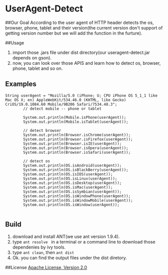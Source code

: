 UserAgent-Detect
================

##Our Goal
According to the user agent of HTTP header detects the os, browser, phone, tablet and their version(the current version don't support of getting version number but we will add the function in the furture).

##Usage
1. import those .jars file under dist directory(our useragent-detect.jar depends on gson).
2. now, you can look over those APIS and learn how to detect os, browser, phone, tablet and so on.

## Examples
```
String userAgent = "Mozilla/5.0 (iPhone; U; CPU iPhone OS 5_1_1 like Mac OS X; en) AppleWebKit/534.46.0 (KHTML, like Gecko) CriOS/19.0.1084.60 Mobile/9B206 Safari/7534.48.3";        
        // detect mobile -- phone or tablet
        
        System.out.println(Mobile.isPhone(userAgent));
        System.out.println(Mobile.isTablet(userAgent));
        
        // detect browser
        System.out.println(Browser.isChrome(userAgent));
        System.out.println(Browser.isFirefox(userAgent));
        System.out.println(Browser.isIE(userAgent));
        System.out.println(Browser.isOpera(userAgent));
        System.out.println(Browser.isSafari(userAgent));
        
        // detect os
        System.out.println(OS.isAndroid(userAgent));
        System.out.println(OS.isBlackBerry(userAgent));
        System.out.println(OS.isIOS(userAgent));
        System.out.println(OS.isLinux(userAgent));
        System.out.println(OS.isDesktop(userAgent));
        System.out.println(OS.isMac(userAgent));
        System.out.println(OS.isSymbian(userAgent));
        System.out.println(OS.isWindowPhone(userAgent));
        System.out.println(OS.isWindowMobile(userAgent));
        System.out.println(OS.isWindow(userAgent));
        
```

## Build
1. download and install ANT(we use ant version 1.9.4).
2. type `ant resolve ` in a terminal or a command line to download those dependenies by ivy tools.
3. type `ant clean`, then `ant dist`
4. Ok. you can find the output files under the dist diretory.
 

##License
[Apache License, Version 2.0](http://www.apache.org/licenses/LICENSE-2.0)




